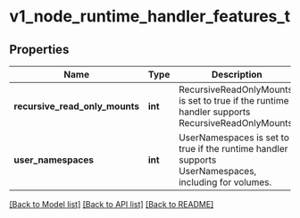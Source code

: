 # v1_node_runtime_handler_features_t

## Properties
Name | Type | Description | Notes
------------ | ------------- | ------------- | -------------
**recursive_read_only_mounts** | **int** | RecursiveReadOnlyMounts is set to true if the runtime handler supports RecursiveReadOnlyMounts. | [optional] 
**user_namespaces** | **int** | UserNamespaces is set to true if the runtime handler supports UserNamespaces, including for volumes. | [optional] 

[[Back to Model list]](../README.md#documentation-for-models) [[Back to API list]](../README.md#documentation-for-api-endpoints) [[Back to README]](../README.md)


